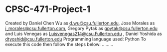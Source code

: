# CPSC-471-Project-1
Created by Daniel Chen Wu as d.wu@csu.fullerton.edu, Jose Morales as j_morales@csu.fullerton.com, Gregory Pytak as gpytak@csu.fullerton.edu and Luis Venegas as Luisvenegas214@csu.Fullerton.edu , Daniel Yoshida as dtyoshid@csu.fullerton.edu
Programming language used: Python
To execute this code then follow the steps below:
..
...
..
